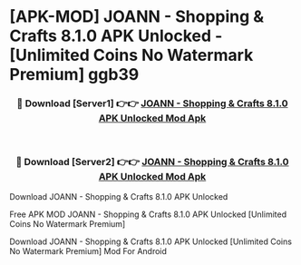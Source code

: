 # [APK-MOD] JOANN - Shopping & Crafts 8.1.0 APK Unlocked - [Unlimited Coins No Watermark Premium] ggb39



<div align="center">
<h3>🔴 Download [Server1] 👉👉 <a href="https://momento.my/?title=JOANN_-_Shopping_&_Crafts_8.1.0_APK_Unlocked">JOANN - Shopping & Crafts 8.1.0 APK Unlocked Mod Apk</a></h3><br>

<h3>🔴 Download [Server2] 👉👉 <a href="https://momento.my/?title=JOANN_-_Shopping_&_Crafts_8.1.0_APK_Unlocked">JOANN - Shopping & Crafts 8.1.0 APK Unlocked Mod Apk</a></h3>
</div>



Download JOANN - Shopping & Crafts 8.1.0 APK Unlocked 

Free APK MOD JOANN - Shopping & Crafts 8.1.0 APK Unlocked [Unlimited Coins No Watermark Premium]

Download JOANN - Shopping & Crafts 8.1.0 APK Unlocked [Unlimited Coins No Watermark Premium] Mod For Android
